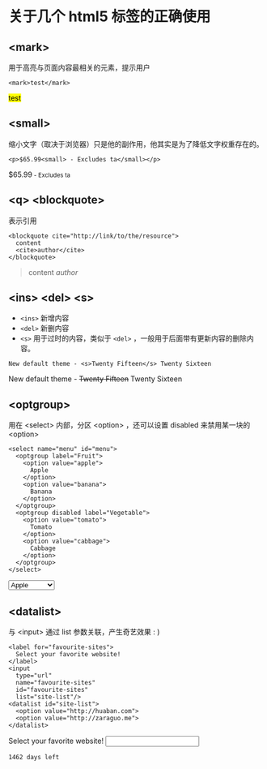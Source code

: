 # 关于几个 html5 标签的正确使用

##  \<mark\>

用于高亮与页面内容最相关的元素，提示用户

`<mark>test</mark>`

<mark>test</mark>


##  \<small\>

缩小文字（取决于浏览器）只是他的副作用，他其实是为了降低文字权重存在的。

`<p>$65.99<small> - Excludes ta</small></p>`

<p>$65.99<small> - Excludes ta</small></p>


## \<q\> \<blockquote\>

表示引用

```
<blockquote cite="http://link/to/the/resource">
  content
  <cite>author</cite>
</blockquote>
```

<blockquote cite="http://link/to/the/resource">
  content
  <cite>author</cite>
</blockquote>


## \<ins\> \<del\> \<s\>

* `<ins>` 新增内容
* `<del>` 新删内容
* `<s>` 用于过时的内容，类似于 `<del>` ，一般用于后面带有更新内容的删除内容。

```
New default theme - <s>Twenty Fifteen</s> Twenty Sixteen
```

New default theme - <s>Twenty Fifteen</s> Twenty Sixteen


## \<optgroup\>

用在 \<select\> 内部，分区 \<option\> ，还可以设置 disabled 来禁用某一块的 \<option\>

```
<select name="menu" id="menu">
  <optgroup label="Fruit">
    <option value="apple">
      Apple
    </option>
    <option value="banana">
      Banana
    </option>
  </optgroup>
  <optgroup disabled label="Vegetable">
    <option value="tomato">
      Tomato
    </option>
    <option value="cabbage">
      Cabbage
    </option>
  </optgroup>
</select>
```

<select name="menu" id="menu">
  <optgroup label="Fruit">
    <option value="apple">
      Apple
    </option>
    <option value="banana">
      Banana
    </option>
  </optgroup>
  <optgroup disabled label="Vegetable">
    <option value="tomato">
      Tomato
    </option>
    <option value="cabbage">
      Cabbage
    </option>
  </optgroup>
</select>

## \<datalist\>

与 \<input\> 通过 list 参数关联，产生奇艺效果 : )

```
<label for="favourite-sites">
  Select your favorite website!
</label>
<input 
  type="url" 
  name="favourite-sites" 
  id="favourite-sites" 
  list="site-list"/>
<datalist id="site-list">
  <option value="http://huaban.com">
  <option value="http://zaraguo.me">
</datalist>
```

<label for="favourite-sites">
  Select your favorite website!
</label>
<input type="url" name="favourite-sites" id="favourite-sites" list="site-list"/>
<datalist id="site-list">
  <option value="http://huaban.com">
  <option value="http://zaraguo.me">
</datalist>


` 1462 days left `

